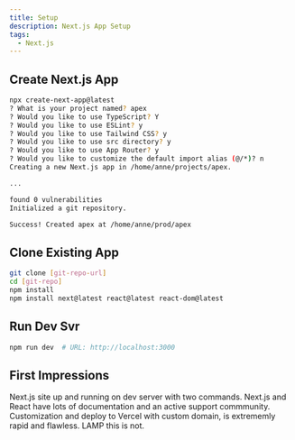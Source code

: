 ```yaml
---
title: Setup
description: Next.js App Setup
tags:
  - Next.js
---
```


## Create Next.js App

```bash
npx create-next-app@latest
? What is your project named? apex
? Would you like to use TypeScript? Y
? Would you like to use ESLint? y
? Would you like to use Tailwind CSS? y
? Would you like to use src directory? y
? Would you like to use App Router? y
? Would you like to customize the default import alias (@/*)? n
Creating a new Next.js app in /home/anne/projects/apex.

...

found 0 vulnerabilities
Initialized a git repository.

Success! Created apex at /home/anne/prod/apex
```

## Clone Existing App

```bash
git clone [git-repo-url]
cd [git-repo]
npm install
npm install next@latest react@latest react-dom@latest
```

## Run Dev Svr

```bash
npm run dev  # URL: http://localhost:3000
```

## First Impressions

Next.js site up and running on dev server with two commands.  Next.js and React have lots of documentation and an active support commmunity.  Customization and deploy to Vercel with custom domain, is extrememly rapid and flawless.  LAMP this is not.
